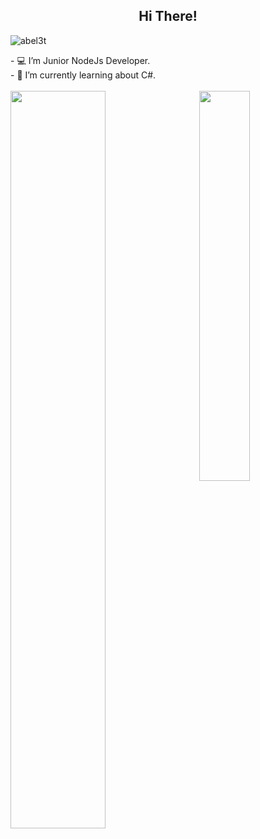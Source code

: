<h2 align="center">  Hi There!</h3>
<p align="left"> <img src="https://komarev.com/ghpvc/?username=abel3t" alt="abel3t"/> </p>
<div>
    - 💻 I’m Junior NodeJs Developer.<br/>
    - 🌱 I’m currently learning about C#.<br/>
</div>
<br />

<img align="left" width="55%" src="https://github-readme-stats.vercel.app/api?username=abel3t&show_icons=true&theme=onedark"/>
<img align='right' width="40%" src="https://github-readme-stats.vercel.app/api/top-langs?username=abel3t&layout=compact&theme=onedark"/>

